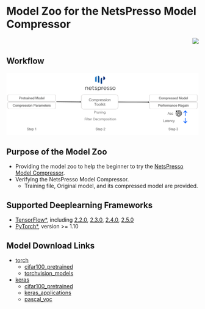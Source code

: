 # Model Zoo for the NetsPresso Model Compressor

<div align=right>
  <a href="https://hits.seeyoufarm.com"><img src="https://hits.seeyoufarm.com/api/count/incr/badge.svg?url=https%3A%2F%2Fgithub.com%2FNota-NetsPresso%2FNetsPresso-CompressionToolkit-ModelZoo%2Fblob%2Fmain%2FREADME.md&count_bg=%23368EEB&title_bg=%23555555&icon=&icon_color=%23E7E7E7&title=hits&edge_flat=false"/></a>
</div>

## Workflow

  <p align="center">
    <img src="/imgs/overall_workflow.png" alt="Workflow">
  </p>

## Purpose of the Model Zoo

* Providing the model zoo to help the beginner to try the [NetsPresso Model Compressor](https://compression.netspresso.ai/).
* Verifying the NetsPresso Model Compressor.
  * Training file, Original model, and its compressed model are provided.


## Supported Deeplearning Frameworks

* [TensorFlow\*](https://github.com/tensorflow/tensorflow), including [2.2.0](https://github.com/tensorflow/tensorflow/tree/v2.2.0), [2.3.0](https://github.com/tensorflow/tensorflow/tree/v2.3.0), [2.4.0](https://github.com/tensorflow/tensorflow/tree/v2.4.0), [2.5.0](https://github.com/tensorflow/tensorflow/tree/v2.5.0)
* [PyTorch\*](https://pytorch.org/), version >= 1.10



## Model Download Links

- [torch](models/torch/README.md)
  - [cifar100_pretrained](models/torch/cifar100_pretrained.md)
  - [torchvision_models](models/torch/torchvision_models.md)
- [keras](models/tensorflow/README.md)
  - [cifar100_pretrained](models/tensorflow/cifar100.md)
  - [keras_applications](models/tensorflow/keras_applications.md)
  - [pascal_voc](models/tensorflow/pascal_voc.md)
